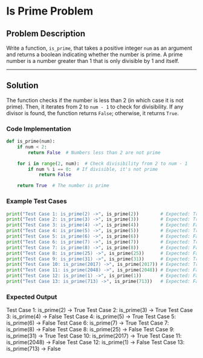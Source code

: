 # Is Prime Problem

## Problem Description
Write a function, `is_prime`, that takes a positive integer `num` as an argument and returns a boolean indicating whether the number is prime. A prime number is a number greater than 1 that is only divisible by 1 and itself.

---

## Solution

The function checks if the number is less than 2 (in which case it is not prime). Then, it iterates from 2 to `num - 1` to check for divisibility. If any divisor is found, the function returns `False`; otherwise, it returns `True`.

### Code Implementation
```python
def is_prime(num):
    if num < 2:
        return False  # Numbers less than 2 are not prime

    for i in range(2, num):  # Check divisibility from 2 to num - 1
        if num % i == 0:  # If divisible, it's not prime
            return False

    return True  # The number is prime
```
### Example Test Cases
``` python
print("Test Case 1: is_prime(2) ->", is_prime(2))        # Expected: True
print("Test Case 2: is_prime(3) ->", is_prime(3))        # Expected: True
print("Test Case 3: is_prime(4) ->", is_prime(4))        # Expected: False
print("Test Case 4: is_prime(5) ->", is_prime(5))        # Expected: True
print("Test Case 5: is_prime(6) ->", is_prime(6))        # Expected: False
print("Test Case 6: is_prime(7) ->", is_prime(7))        # Expected: True
print("Test Case 7: is_prime(8) ->", is_prime(8))        # Expected: False
print("Test Case 8: is_prime(25) ->", is_prime(25))      # Expected: False
print("Test Case 9: is_prime(31) ->", is_prime(31))      # Expected: True
print("Test Case 10: is_prime(2017) ->", is_prime(2017)) # Expected: True
print("Test Case 11: is_prime(2048) ->", is_prime(2048)) # Expected: False
print("Test Case 12: is_prime(1) ->", is_prime(1))       # Expected: False
print("Test Case 13: is_prime(713) ->", is_prime(713))   # Expected: False
```
### Expected Output
Test Case 1: is_prime(2) -> True
Test Case 2: is_prime(3) -> True
Test Case 3: is_prime(4) -> False
Test Case 4: is_prime(5) -> True
Test Case 5: is_prime(6) -> False
Test Case 6: is_prime(7) -> True
Test Case 7: is_prime(8) -> False
Test Case 8: is_prime(25) -> False
Test Case 9: is_prime(31) -> True
Test Case 10: is_prime(2017) -> True
Test Case 11: is_prime(2048) -> False
Test Case 12: is_prime(1) -> False
Test Case 13: is_prime(713) -> False
